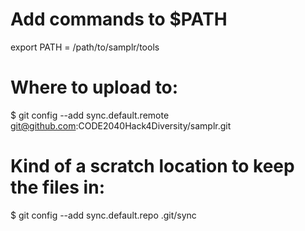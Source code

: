 # Add commands to $PATH
export PATH = /path/to/samplr/tools

# Where to upload to:
$ git config --add sync.default.remote git@github.com:CODE2040Hack4Diversity/samplr.git
# Kind of a scratch location to keep the files in:
$ git config --add sync.default.repo .git/sync
